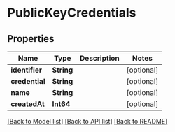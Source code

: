 # PublicKeyCredentials

## Properties
Name | Type | Description | Notes
------------ | ------------- | ------------- | -------------
**identifier** | **String** |  | [optional] 
**credential** | **String** |  | [optional] 
**name** | **String** |  | [optional] 
**createdAt** | **Int64** |  | [optional] 

[[Back to Model list]](../README.md#documentation-for-models) [[Back to API list]](../README.md#documentation-for-api-endpoints) [[Back to README]](../README.md)


